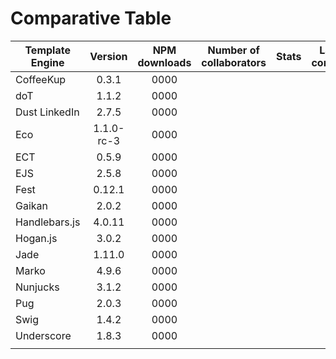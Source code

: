 # Comparative Table

| Template Engine | Version    | NPM downloads  | Number of collaborators | Stats | Last commit | Async | Content blocks | Imports | Helpers |
| --------------- | :--------: | :------------: | :---------------------: | :---: | :---------: | :---: | :------------: | :-----: | :-----: |
| CoffeeKup       | 0.3.1      | 0000           |                         |       |             |       |                |         |         |
| doT             | 1.1.2      | 0000           |                         |       |             |       |                |         |         |
| Dust LinkedIn   | 2.7.5      | 0000           |                         |       |             |       |                |         |         |
| Eco             | 1.1.0-rc-3 | 0000           |                         |       |             |       |                |         |         |
| ECT             | 0.5.9      | 0000           |                         |       |             |       |                |         |         |
| EJS             | 2.5.8      | 0000           |                         |       |             |       |                |         |         |
| Fest            | 0.12.1     | 0000           |                         |       |             |       |                |         |         |
| Gaikan          | 2.0.2      | 0000           |                         |       |             |       |                |         |         |
| Handlebars.js   | 4.0.11     | 0000           |                         |       |             |       |                |         |         |
| Hogan.js        | 3.0.2      | 0000           |                         |       |             |       |                |         |         |
| Jade            | 1.11.0     | 0000           |                         |       |             |       |                |         |         |
| Marko           | 4.9.6      | 0000           |                         |       |             |       |                |         |         |
| Nunjucks        | 3.1.2      | 0000           |                         |       |             |       |                |         |         |
| Pug             | 2.0.3      | 0000           |                         |       |             |       |                |         |         |
| Swig            | 1.4.2      | 0000           |                         |       |             |       |                |         |         |
| Underscore      | 1.8.3      | 0000           |                         |       |             |       |                |         |         |
|                 |            |                |                         |       |             |       |                |         |         |



[//]: # (|  |  |  |  |  |  |  |  |  |)
